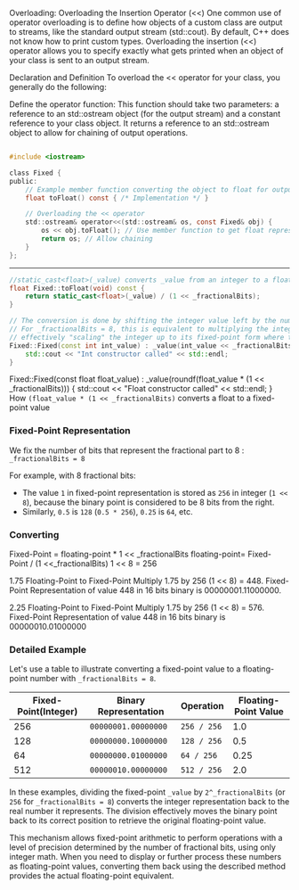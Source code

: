 Overloading:
Overloading the Insertion Operator (<<)
One common use of operator overloading is to define how objects of a custom class are output to streams, like the standard output stream (std::cout). By default, C++ does not know how to print custom types. Overloading the insertion (<<) operator allows you to specify exactly what gets printed when an object of your class is sent to an output stream.


Declaration and Definition
To overload the << operator for your class, you generally do the following:

Define the operator function: This function should take two parameters: a reference to an std::ostream object (for the output stream) and a constant reference to your class object. It returns a reference to an std::ostream object to allow for chaining of output operations.


```C

#include <iostream>

class Fixed {
public:
    // Example member function converting the object to float for output
    float toFloat() const { /* Implementation */ }

    // Overloading the << operator
    std::ostream& operator<<(std::ostream& os, const Fixed& obj) {
        os << obj.toFloat(); // Use member function to get float representation
        return os; // Allow chaining
    }
};


```

________________________________










```C++
//static_cast<float>(_value) converts _value from an integer to a floating-point number. 
float Fixed::toFloat(void) const {
    return static_cast<float>(_value) / (1 << _fractionalBits);
}
```
```C++
// The conversion is done by shifting the integer value left by the number of fractional bits (_fractionalBits).
// For _fractionalBits = 8, this is equivalent to multiplying the integer by 256,
// effectively "scaling" the integer up to its fixed-point form where the last 8 bits represent the fractional part.
Fixed::Fixed(const int int_value) : _value(int_value << _fractionalBits) {
    std::cout << "Int constructor called" << std::endl;
}
```

Fixed::Fixed(const float float_value) : _value(roundf(float_value * (1 << _fractionalBits))) {
    std::cout << "Float constructor called" << std::endl;
}
How `(float_value * (1 << _fractionalBits)` converts a float to a fixed-point value

### Fixed-Point Representation
We fix the number of bits that represent the fractional part to 8 : `_fractionalBits = 8`

For example, with 8 fractional bits:
- The value `1` in fixed-point representation is stored as `256` in integer (`1 << 8`), because the binary point is considered to be 8 bits from the right.
- Similarly, `0.5` is `128` (`0.5 * 256`), `0.25` is `64`, etc.

### Converting 
Fixed-Point = floating-point * 1 << _fractionalBits
floating-point= Fixed-Point / (1 <<_fractionalBits)
1 << 8 = 256

 1.75 Floating-Point to Fixed-Point 
Multiply 1.75 by 256 (1 << 8) = 448.
Fixed-Point Representation of value 448 in 16 bits binary is 00000001.11000000.

 2.25 Floating-Point to Fixed-Point 
Multiply 1.75 by 256 (1 << 8) = 576.
Fixed-Point Representation of value 448 in 16 bits binary is 00000010.01000000
​


### Detailed Example
Let's use a table to illustrate converting a fixed-point value to a floating-point number with `_fractionalBits = 8`.

| Fixed-Point(Integer) | Binary Representation | Operation   | Floating-Point Value |
|-----------------------|----------------------|-------------|----------------------|
| 256                   | `00000001.00000000`   | `256 / 256` | 1.0                 |
| 128                   | `00000000.10000000`   | `128 / 256` | 0.5                 |
| 64                    | `00000000.01000000`   | `64 / 256`  | 0.25                |
| 512                   | `00000010.00000000`   | `512 / 256` | 2.0                 |

In these examples, dividing the fixed-point `_value` by `2^_fractionalBits` (or `256` for `_fractionalBits = 8`) converts the integer representation back to the real number it represents. The division effectively moves the binary point back to its correct position to retrieve the original floating-point value.

This mechanism allows fixed-point arithmetic to perform operations with a level of precision determined by the number of fractional bits, using only integer math. When you need to display or further process these numbers as floating-point values, converting them back using the described method provides the actual floating-point equivalent.




